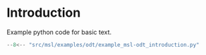 # Introduction
Example python code for basic text.

```python
--8<-- "src/msl/examples/odt/example_msl-odt_introduction.py"
```